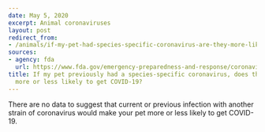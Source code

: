 ```yaml
---
date: May 5, 2020
excerpt: Animal coronaviruses
layout: post
redirect_from:
- /animals/if-my-pet-had-species-specific-coronavirus-are-they-more-likely-to-get-covid-19/
sources:
- agency: fda
  url: https://www.fda.gov/emergency-preparedness-and-response/coronavirus-disease-2019-covid-19/coronavirus-disease-2019-covid-19-frequently-asked-questions
title: If my pet previously had a species-specific coronavirus, does that make them
  more or less likely to get COVID-19?
---
```


There are no data to suggest that current or previous infection with another strain of coronavirus would make your pet more or less likely to get COVID-19.